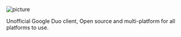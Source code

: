 ![picture](https://i.imgur.com/mOlYi7J.png)

Unofficial Google Duo client, Open source and multi-platform for all platforms to use.



